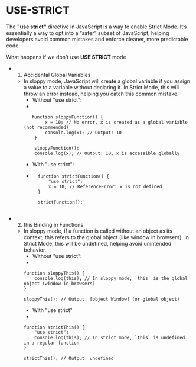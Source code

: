 # USE-STRICT

The **"use strict"** directive in JavaScript is a way to enable Strict Mode. It’s essentially a way to opt into a “safer” subset of JavaScript, helping developers avoid common mistakes and enforce cleaner, more predictable code.

What happens if we don't use **USE STRICT** mode
- 1. Accidental Global Variables
    - In sloppy mode, JavaScript will create a global variable if you assign a value to a variable without declaring it. In Strict Mode, this will throw an error instead, helping you catch this common mistake.
        - Without "use strict":
        - 
        ```
           function sloppyFunction() {
                x = 10; // No error, x is created as a global variable (not recommended)
                console.log(x); // Output: 10
            }

            sloppyFunction();
            console.log(x); // Output: 10, x is accessible globally
 
        ``` 
        - With "use strict":
        - ```
            function strictFunction() {
                "use strict";
                x = 10; // ReferenceError: x is not defined
            }

            strictFunction();
        ```
- 2. this Binding in Functions
    - In sloppy mode, if a function is called without an object as its context, this refers to the global object (like window in browsers). In Strict Mode, this will be undefined, helping avoid unintended behavior.
        - Without "use strict":
        - 
        ```
        function sloppyThis() {
            console.log(this); // In sloppy mode, `this` is the global object (window in browsers)
        }

        sloppyThis(); // Output: [object Window] (or global object)

        ```
        - With "use strict"
        - 
        ```
        function strictThis() {
            "use strict";
            console.log(this); // In strict mode, `this` is undefined in a regular function
        }

        strictThis(); // Output: undefined

        ```